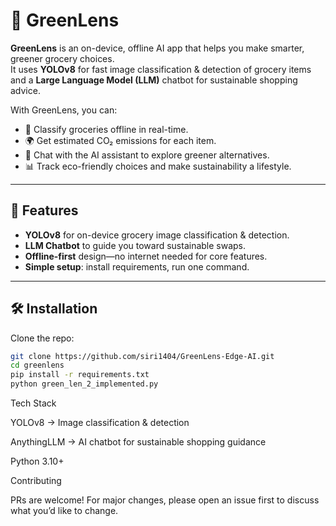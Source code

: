 # 🌱 GreenLens  

**GreenLens** is an on-device, offline AI app that helps you make smarter, greener grocery choices.  
It uses **YOLOv8** for fast image classification & detection of grocery items and a **Large Language Model (LLM)** chatbot for sustainable shopping advice.  

With GreenLens, you can:  
- 📸 Classify groceries offline in real-time.  
- 🌍 Get estimated CO₂ emissions for each item.  
- 💬 Chat with the AI assistant to explore greener alternatives.  
- 📊 Track eco-friendly choices and make sustainability a lifestyle.  

---

## 🚀 Features  
- **YOLOv8** for on-device grocery image classification & detection.  
- **LLM Chatbot** to guide you toward sustainable swaps.  
- **Offline-first** design—no internet needed for core features.  
- **Simple setup**: install requirements, run one command.  

---

## 🛠️ Installation  

Clone the repo:  
```bash
git clone https://github.com/siri1404/GreenLens-Edge-AI.git
cd greenlens
pip install -r requirements.txt
python green_len_2_implemented.py
```

Tech Stack

YOLOv8 → Image classification & detection

AnythingLLM → AI chatbot for sustainable shopping guidance

Python 3.10+


Contributing

PRs are welcome! For major changes, please open an issue first to discuss what you’d like to change.

